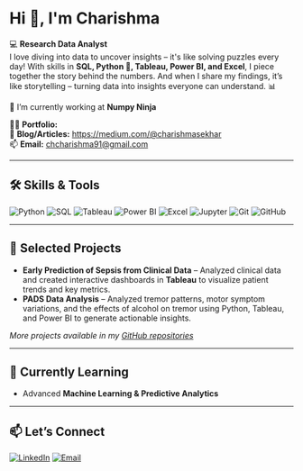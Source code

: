 # Hi 👋, I'm Charishma

💻 **Research Data Analyst**  
I love diving into data to uncover insights – it's like solving puzzles every day! With skills in **SQL, Python 🐍, Tableau, Power BI, and Excel**, I piece together the story behind the numbers. And when I share my findings, it’s like storytelling – turning data into insights everyone can understand. 📊  

🔭 I’m currently working at **Numpy Ninja**  

👩‍💻 **Portfolio:**  
📝 **Blog/Articles:** https://medium.com/@charishmasekhar  
📫 **Email:** [chcharishma91@gmail.com](mailto:chcharishma91@gmail.com)  

---

## 🛠️ Skills & Tools

![Python](https://img.shields.io/badge/-Python-333333?style=flat&logo=python) 
![SQL](https://img.shields.io/badge/-SQL-333333?style=flat&logo=postgresql) 
![Tableau](https://img.shields.io/badge/-Tableau-333333?style=flat&logo=tableau) 
![Power BI](https://img.shields.io/badge/-Power%20BI-333333?style=flat&logo=microsoft-power-bi) 
![Excel](https://img.shields.io/badge/-Excel-333333?style=flat&logo=microsoft-excel) 
![Jupyter](https://img.shields.io/badge/-Jupyter-333333?style=flat&logo=jupyter) 
![Git](https://img.shields.io/badge/-Git-333333?style=flat&logo=git) 
![GitHub](https://img.shields.io/badge/-GitHub-333333?style=flat&logo=github)
  

---

## 📂 Selected Projects

- **Early Prediction of Sepsis from Clinical Data** – Analyzed clinical data and created interactive dashboards in **Tableau** to visualize patient trends and key metrics.    
- **PADS Data Analysis** – Analyzed tremor patterns, motor symptom variations, and the effects of alcohol on tremor using Python, Tableau, and Power BI to generate actionable insights.  

*More projects available in my [GitHub repositories](your-github-link)*  

---

## 🌱 Currently Learning

- Advanced **Machine Learning & Predictive Analytics**  
---

## 📫 Let’s Connect

[![LinkedIn](https://img.shields.io/badge/-LinkedIn-333333?style=flat&logo=linkedin)](www.linkedin.com/in/chcharishma)
[![Email](https://img.shields.io/badge/-Email-333333?style=flat&logo=gmail)](mailto:chcharishma91@gmail.com)

